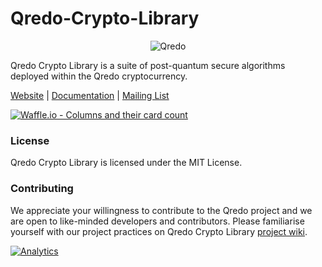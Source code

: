 # Qredo-Crypto-Library

<p align="center">
  <img src="https://github.com/qredo/Qredo-Crypto-Library/blob/develop/assets/logo_small.png?raw=true" alt="Qredo"/>
</p>

Qredo Crypto Library is a suite of post-quantum secure algorithms deployed within the Qredo cryptocurrency.

[Website](https://qredo.org/) |
[Documentation](http://docs.qredo.org/) |
[Mailing List](https://qredo.org) 

[![Waffle.io - Columns and their card count](https://badge.waffle.io/qredo/Qredo-Crypto-Library.svg?columns=all)](https://waffle.io/qredo/Qredo-Crypto-Library)
### License

Qredo Crypto Library is licensed under the MIT License.

### Contributing

We appreciate your willingness to contribute to the Qredo project and we are open to like-minded developers and contributors.  Please
familiarise yourself with our project practices on Qredo Crypto Library [project wiki](https://github.com/qredo/Qredo-Crypto-Library/wiki).

[![Analytics](https://ga-beacon.appspot.com/UA-111409819-2/qredo/Qredo-Crypto-Library?pixel)](https://github.com/igrigorik/ga-beacon)
